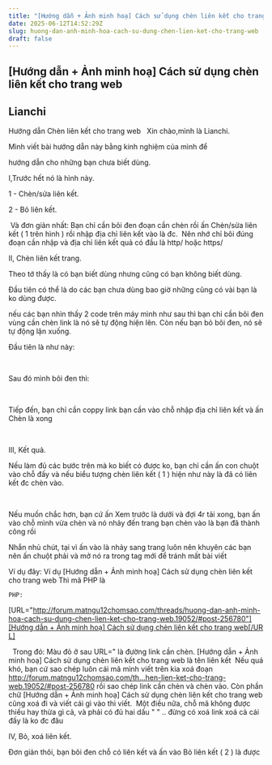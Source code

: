 ```yaml
---
title: "[Hướng dẫn + Ảnh minh hoạ] Cách sử dụng chèn liên kết cho trang web"
date: 2025-06-12T14:52:29Z
slug: huong-dan-anh-minh-hoa-cach-su-dung-chen-lien-ket-cho-trang-web
draft: false
---
```


## [Hướng dẫn + Ảnh minh hoạ] Cách sử dụng chèn liên kết cho trang web

## Lianchi

Hướng dẫn​ ​Chèn liên kết cho trang web ​ ​ ​Xin chào,mình là Lianchi. ​ 
 
Mình viết bài hướng dẫn này bằng kinh nghiệm của mình để ​ 
 
hướng dẫn cho những bạn chưa biết dùng.​ 
 
 
 
 
I,Trước hết nó là hình này. ​ ​ 
 
1 - Chèn/sửa liên kết.​ 
 
 
2 - Bỏ liên kết.​ 
 
 
 
​ ​Và đơn giản nhất: Bạn chỉ cần bôi đen đoạn cần chèn rồi ấn Chèn/sửa liên kết ( 1 trên hình ) rồi nhập địa chỉ liên kết vào là đc. ​ ​Nên nhớ chỉ bôi đúng đoạn cần nhập và địa chỉ liên kết quả có đầu là http/ hoặc https/ ​ 
 
 
 
II, Chèn liên kết trang.​ ​ 
 
Theo tớ thấy là có bạn biết dùng nhưng cũng có bạn không biết dùng.​ 
 
 
Đầu tiên có thể là do các bạn chưa dùng bao giờ những cũng có vài bạn là ko dùng được.​ 
 
 
nếu các bạn nhìn thấy 2 code trên máy mình như sau thì bạn chỉ cần bôi đen vùng cần chèn link là nó sẽ tự động hiện lên. Còn nếu bạn bỏ bôi đen, nó sẽ tự động lặn xuống.​ 
 
 
 
Đầu tiên là như này:​ 
 
 
​ 
 
 
Sau đó mình bôi đen thì:​ 
 
 
​ 
 
 
Tiếp đến, bạn chỉ cần coppy link bạn cần vào chỗ nhập địa chỉ liên kết và ấn Chèn là xong ​ 
 
 
​ 
 
 
 
III, Kết quả.​ ​ 
 
Nếu làm đủ các bước trên mà ko biết có được ko, bạn chỉ cần ấn con chuột vào chỗ đấy và nếu biểu tượng chèn liên kết ( 1 ) hiện như này là đã có liên kết đc chèn vào.​ 
 
 
​ 
 
 
 
Nếu muốn chắc hơn, bạn cứ ấn Xem trước là dưới và đợi 4r tải xong, bạn ấn vào chỗ mình vừa chèn và nó nhảy đến trang bạn chèn vào là bạn đã thành công rồi ​ 
 
 
 
 
Nhắn nhủ chút, tại vì ấn vào là nhảy sang trang luôn nên khuyên các bạn nên ấn chuột phải và mở nó ra trong tag mới để tránh mất bài viết ​ 
 
 
 
Ví dụ đây: Ví dụ​ 
[Hướng dẫn + Ảnh minh hoạ] Cách sử dụng chèn liên kết cho trang web​ 
 ​Thì mã PHP là​ ​ 



	PHP:
	
[URL="http://forum.matngu12chomsao.com/threads/huong-dan-anh-minh-hoa-cach-su-dung-chen-lien-ket-cho-trang-web.19052/#post-256780"][Hướng dẫn + Ảnh minh hoạ] Cách sử dụng chèn liên kết cho trang web[/URL]


 ​ ​ 
Trong đó: Màu đỏ ở sau URL=" là đường link cần chèn. [Hướng dẫn + Ảnh minh hoạ] Cách sử dụng chèn liên kết cho trang web  là tên liên kết ​ 
 ​ 
Nếu quá khó, bạn cứ sao chép luôn cái mã mình viết trên kia xoá đoạn http://forum.matngu12chomsao.com/th...hen-lien-ket-cho-trang-web.19052/#post-256780 rồi sao chép link cần chèn và chèn vào. Còn phần chữ [Hướng dẫn + Ảnh minh hoạ] Cách sử dụng chèn liên kết cho trang web cũng xoá đi và viết cái gì vào thì viết.​ 
 ​ 
Một điều nữa, chỗ mã không được thiếu hay thừa gì cả, và phải có đủ hai dấu " " .. đừng có xoá link xoá cả cái đấy là ko đc đâu ​ 
​ 
 
IV, Bỏ, xoá liên kết.​ ​ 
 
 
Đơn giản thôi, bạn bôi đen chỗ có liên kết và ấn vào Bỏ liên kết ( 2 ) là được ​ 
 
 
​